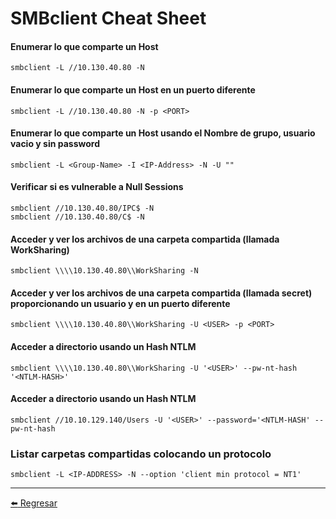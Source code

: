 # SMBclient Cheat Sheet

#### Enumerar lo que comparte un Host
```
smbclient -L //10.130.40.80 -N
```

#### Enumerar lo que comparte un Host en un puerto diferente
```
smbclient -L //10.130.40.80 -N -p <PORT>
```

#### Enumerar lo que comparte un Host usando el Nombre de grupo, usuario vacio y sin password
```
smbclient -L <Group-Name> -I <IP-Address> -N -U ""
```

#### Verificar si es vulnerable a Null Sessions
```
smbclient //10.130.40.80/IPC$ -N
smbclient //10.130.40.80/C$ -N
```

#### Acceder y ver los archivos de una carpeta compartida (llamada WorkSharing)
```
smbclient \\\\10.130.40.80\\WorkSharing -N
```

#### Acceder y ver los archivos de una carpeta compartida (llamada secret) proporcionando un usuario y en un puerto diferente
```
smbclient \\\\10.130.40.80\\WorkSharing -U <USER> -p <PORT>
```

#### Acceder a directorio usando un Hash NTLM
```
smbclient \\\\10.130.40.80\\WorkSharing -U '<USER>' --pw-nt-hash '<NTLM-HASH>'
```

#### Acceder a directorio usando un Hash NTLM
```
smbclient //10.10.129.140/Users -U '<USER>' --password='<NTLM-HASH' --pw-nt-hash
```

### Listar carpetas compartidas colocando un protocolo
```
smbclient -L <IP-ADDRESS> -N --option 'client min protocol = NT1'
```

---

[:arrow_left: Regresar](https://github.com/m4lal0/cheatsheets)